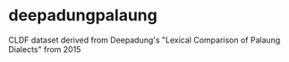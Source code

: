 # deepadungpalaung
CLDF dataset derived from Deepadung's "Lexical Comparison of Palaung Dialects" from 2015
